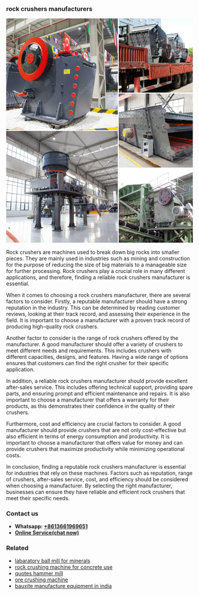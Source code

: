 <h3>rock crushers manufacturers</h3><img src='1704857003.jpg' alt=''><p>Rock crushers are machines used to break down big rocks into smaller pieces. They are mainly used in industries such as mining and construction for the purpose of reducing the size of big materials to a manageable size for further processing. Rock crushers play a crucial role in many different applications, and therefore, finding a reliable rock crushers manufacturer is essential.</p><p>When it comes to choosing a rock crushers manufacturer, there are several factors to consider. Firstly, a reputable manufacturer should have a strong reputation in the industry. This can be determined by reading customer reviews, looking at their track record, and assessing their experience in the field. It is important to choose a manufacturer with a proven track record of producing high-quality rock crushers.</p><p>Another factor to consider is the range of rock crushers offered by the manufacturer. A good manufacturer should offer a variety of crushers to meet different needs and requirements. This includes crushers with different capacities, designs, and features. Having a wide range of options ensures that customers can find the right crusher for their specific application.</p><p>In addition, a reliable rock crushers manufacturer should provide excellent after-sales service. This includes offering technical support, providing spare parts, and ensuring prompt and efficient maintenance and repairs. It is also important to choose a manufacturer that offers a warranty for their products, as this demonstrates their confidence in the quality of their crushers.</p><p>Furthermore, cost and efficiency are crucial factors to consider. A good manufacturer should provide crushers that are not only cost-effective but also efficient in terms of energy consumption and productivity. It is important to choose a manufacturer that offers value for money and can provide crushers that maximize productivity while minimizing operational costs.</p><p>In conclusion, finding a reputable rock crushers manufacturer is essential for industries that rely on these machines. Factors such as reputation, range of crushers, after-sales service, cost, and efficiency should be considered when choosing a manufacturer. By selecting the right manufacturer, businesses can ensure they have reliable and efficient rock crushers that meet their specific needs.</p><h3>Contact us</h3><ul><li><strong>Whatsapp:&nbsp;<a href="https://wa.me/8613661969651">+8613661969651</a></strong></li><li><a href="https://swt.shibang-china.com/?git&amp;zhl&amp;rock crushers manufacturers"><strong>Online Service(chat now)</strong></a></li></ul><h3>Related</h3><ul><li><a href='labaratory ball mill for minerals.md'>labaratory ball mill for minerals</a></li><li><a href='rock crushing machine for concrete use.md'>rock crushing machine for concrete use</a></li><li><a href='quotes hammer mill.md'>quotes hammer mill</a></li><li><a href='ore crushing machine.md'>ore crushing machine</a></li><li><a href='bauxite manufacture equipment in india.md'>bauxite manufacture equipment in india</a></li></ul>